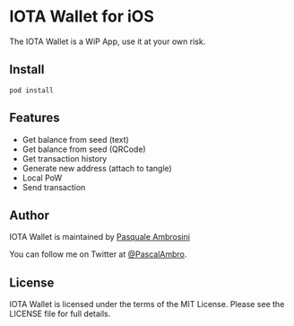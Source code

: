 # IOTA Wallet for iOS

The IOTA Wallet is a WiP App, use it at your own risk.

## Install

`pod install`

## Features

- Get balance from seed (text)
- Get balance from seed (QRCode)
- Get transaction history
- Generate new address (attach to tangle)
- Local PoW
- Send transaction

## Author

IOTA Wallet is maintained by [Pasquale Ambrosini](https://pascalbros.github.io)

You can follow me on Twitter at [@PascalAmbro](http://twitter.com/PascalAmbro).


## License
IOTA Wallet is licensed under the terms of the MIT License. Please see the LICENSE file for full details.
